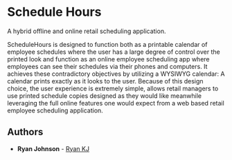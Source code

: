 # Schedule Hours

A hybrid offline and online retail scheduling application.

ScheduleHours is designed to function both as a printable calendar of employee schedules where the user has a large degree of control over the printed look and function as an online employee scheduling app where employees can see their schedules via their phones and computers. It achieves these contradictory objectives by utilizing a WYSIWYG calendar: A calendar prints exactly as it looks to the user. Because of this design choice, the user experience is extremely simple, allows retail managers to use printed schedule copies designed as they would like meanwhile leveraging the full online features one would expect from a web based retail employee scheduling application.

## Authors

* **Ryan Johnson** - [Ryan KJ](https://github.com/RyanKJ)